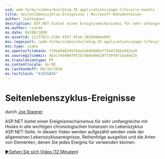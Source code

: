 ```yaml
---
uid: web-forms/videos/building-35-applications/page-lifecycle-events
title: Seitenlebenszyklus-Ereignisse | Microsoft-Dokumentation
author: JoeStagner
description: ASP.NET bietet einen Ereignismechanismus für sehr umfangreiche mit Hooks in alle wichtigen chronologischen Instanzen im Lebenszyklus ASP.NET-Seite. In diesem Video wird die Enumeration...
ms.author: riande
ms.date: 04/09/2009
ms.assetid: 11237821-220e-4357-9fa6-38245084e093
msc.legacyurl: /web-forms/videos/building-35-applications/page-lifecycle-events
msc.type: video
ms.openlocfilehash: f70b4998245554a5db4b980e7754d33882492ea9
ms.sourcegitcommit: 45ac74e400f9f2b7dbded66297730f6f14a4eb25
ms.translationtype: MT
ms.contentlocale: de-DE
ms.lasthandoff: 08/16/2018
ms.locfileid: "41835835"
---
```

<a name="page-lifecycle-events"></a>Seitenlebenszyklus-Ereignisse
====================
durch [Joe Stagner](https://github.com/JoeStagner)

ASP.NET bietet einen Ereignismechanismus für sehr umfangreiche mit Hooks in alle wichtigen chronologischen Instanzen im Lebenszyklus ASP.NET-Seite. In diesem Video werden aufgezählt werden viele der allgemeinen Lebenszyklusereignisse, Reihenfolge ausgelöst und die Arten von Elementen, denen Sie jedes Ereignis für verwenden können.

[&#9654;Sehen Sie sich Video (12 Minuten)](https://channel9.msdn.com/Blogs/ASP-NET-Site-Videos/page-lifecycle-events)
